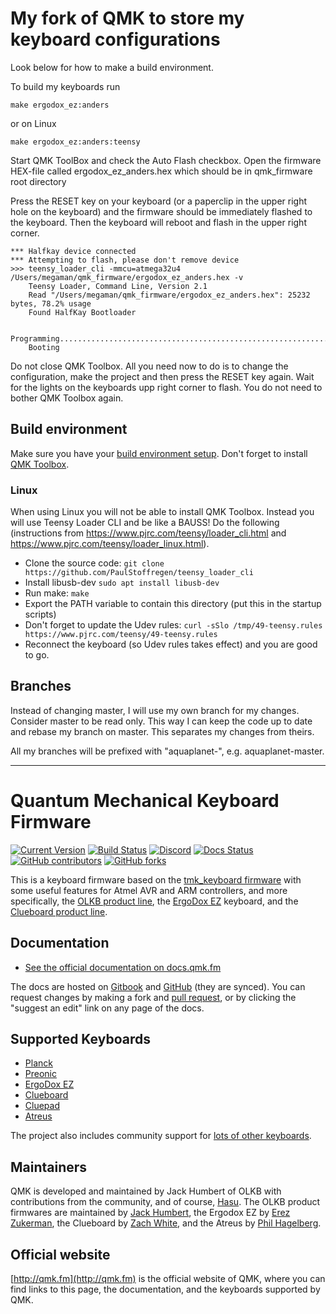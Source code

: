 # My fork of QMK to store my keyboard configurations
Look below for how to make a build environment.

To build my keyboards run

    make ergodox_ez:anders

or on Linux

    make ergodox_ez:anders:teensy

Start QMK ToolBox and check the Auto Flash checkbox. Open the firmware HEX-file called ergodox_ez_anders.hex which should be in qmk_firmware root directory

Press the RESET key on your keyboard (or a paperclip in the upper right hole on the keyboard) and the firmware should be immediately flashed to the keyboard. Then the keyboard will reboot and flash in the upper right corner.

    *** Halfkay device connected
    *** Attempting to flash, please don't remove device
    >>> teensy_loader_cli -mmcu=atmega32u4 /Users/megaman/qmk_firmware/ergodox_ez_anders.hex -v
        Teensy Loader, Command Line, Version 2.1
        Read "/Users/megaman/qmk_firmware/ergodox_ez_anders.hex": 25232 bytes, 78.2% usage
        Found HalfKay Bootloader

        Programming...............................................................................
        Booting

Do not close QMK Toolbox. All you need now to do is to change the configuration, make the project and then press the RESET key again. Wait for the lights on the keyboards upp right corner to flash. You do not need to bother QMK Toolbox again.

## Build environment
Make sure you have your [build environment setup](https://docs.qmk.fm/#/newbs_getting_started?id=environment-setup). Don't forget to install [QMK Toolbox](https://github.com/qmk/qmk_toolbox/releases/latest).

### Linux
When using Linux you will not be able to install QMK Toolbox. Instead you will use Teensy Loader CLI and be like a BAUSS! Do the following (instructions from https://www.pjrc.com/teensy/loader_cli.html and https://www.pjrc.com/teensy/loader_linux.html).

* Clone the source code:
  `git clone https://github.com/PaulStoffregen/teensy_loader_cli`
* Install libusb-dev
  `sudo apt install libusb-dev`
* Run make:
  `make`
* Export the PATH variable to  contain this directory (put this in the startup scripts)
* Don't forget to update the Udev rules:
  `curl -sSlo /tmp/49-teensy.rules https://www.pjrc.com/teensy/49-teensy.rules`
* Reconnect the keyboard (so Udev rules takes effect) and you are good to go.

## Branches
Instead of changing master, I will use my own branch for my changes. Consider master to be read only. This way I can keep the code up to date and rebase my branch on master. This separates my changes from theirs.

All my branches will be prefixed with "aquaplanet-", e.g. aquaplanet-master.

---

# Quantum Mechanical Keyboard Firmware

[![Current Version](https://img.shields.io/github/tag/qmk/qmk_firmware.svg)](https://github.com/qmk/qmk_firmware/tags)
[![Build Status](https://travis-ci.org/qmk/qmk_firmware.svg?branch=master)](https://travis-ci.org/qmk/qmk_firmware)
[![Discord](https://img.shields.io/discord/440868230475677696.svg)](https://discord.gg/Uq7gcHh)
[![Docs Status](https://img.shields.io/badge/docs-ready-orange.svg)](https://docs.qmk.fm)
[![GitHub contributors](https://img.shields.io/github/contributors/qmk/qmk_firmware.svg)](https://github.com/qmk/qmk_firmware/pulse/monthly)
[![GitHub forks](https://img.shields.io/github/forks/qmk/qmk_firmware.svg?style=social&label=Fork)](https://github.com/qmk/qmk_firmware/)

This is a keyboard firmware based on the [tmk\_keyboard firmware](http://github.com/tmk/tmk_keyboard) with some useful features for Atmel AVR and ARM controllers, and more specifically, the [OLKB product line](https://olkb.com), the [ErgoDox EZ](http://www.ergodox-ez.com) keyboard, and the [Clueboard product line](http://clueboard.co/).

## Documentation

* [See the official documentation on docs.qmk.fm](https://docs.qmk.fm)

The docs are hosted on [Gitbook](https://www.gitbook.com/book/qmk/firmware/details) and [GitHub](/docs/) (they are synced). You can request changes by making a fork and [pull request](https://github.com/qmk/qmk_firmware/pulls), or by clicking the "suggest an edit" link on any page of the docs.

## Supported Keyboards

* [Planck](/keyboards/planck/)
* [Preonic](/keyboards/preonic/)
* [ErgoDox EZ](/keyboards/ergodox_ez/)
* [Clueboard](/keyboards/clueboard/)
* [Cluepad](/keyboards/clueboard/17/)
* [Atreus](/keyboards/atreus/)

The project also includes community support for [lots of other keyboards](/keyboards/).

## Maintainers

QMK is developed and maintained by Jack Humbert of OLKB with contributions from the community, and of course, [Hasu](https://github.com/tmk). The OLKB product firmwares are maintained by [Jack Humbert](https://github.com/jackhumbert), the Ergodox EZ by [Erez Zukerman](https://github.com/ezuk), the Clueboard by [Zach White](https://github.com/skullydazed), and the Atreus by [Phil Hagelberg](https://github.com/technomancy).

## Official website

[http://qmk.fm](http://qmk.fm) is the official website of QMK, where you can find links to this page, the documentation, and the keyboards supported by QMK.
